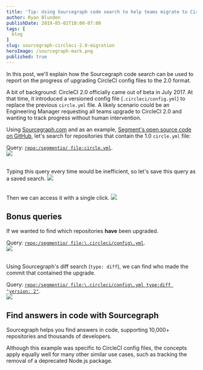 ```yaml
---
title: 'Tip: Using Sourcegraph code search to help teams migrate to CircleCI 2.0'
author: Ryan Blunden
publishDate: 2019-05-02T10:00-07:00
tags: [
  blog
]
slug: sourcegraph-circleci-2.0-migration
heroImage: /sourcegraph-mark.png
published: true
---
```


In this post, we'll explain how the Sourcegraph code search can be used to report on the progress of upgrading CircleCI config files to the 2.0 format.

A bit of background: CircleCI 2.0 officially came out of beta in July 2017. At that time, it introduced a versioned config file (`.circleci/config.yml`) to replace the previous `circle.yml` file.  A likely scenario could be an Engineering Manager requesting all teams upgrade to CircleCI 2.0 and wanting to track progress without human intervention.

Using [Sourcegraph.com](https://sourcegraph.com/) and as an example, [Segment's open source code on GitHub](https://github.com/segmentio), let's search for repositories that contain the 1.0 `circle.yml` file:

<div class="text-center" style="margin-bottom: -1rem">

  Query: [`repo:/segmentio/ file:circle.yml`](https://sourcegraph.com/search?q=repo:/segmentio/+file:circle.yml).

</div>

<a href="https://sourcegraph.com/search?q=repo:/segmentio/+file:circle.yml">
  <img src="/blog/circleci-results.png" />
</a>

<p style="margin-top:2rem">
  Typing this query every time would be inefficient, so let's save this query as a saved search.
  <img src="/blog/circleci-create-saved-search.png" />
</p>

<p style="margin-top:2rem">
  Then we can access it with a single click.
  <img src="/blog/circleci-access-saved-search.png" />
</p>

<!--
TODO(ryan): Needs type:diff <p style="margin-top:2rem">
  We can take this a step further by opting to receive a notification when the number of results for <code>circle.yml</code> files change:
  <img src="/blog/circleci-saved-search-notification.png" />
</p> -->

## Bonus queries

If we wanted to find which repositories **have** been upgraded.

<div class="text-center" style="margin-bottom: -1rem">

Query: [`repo:/segmentio/ file:\.circleci/config\.yml`](https://sourcegraph.com/search?q=repo:/segmentio/+file:%5C.circleci/config%5C.yml).

</div>

<div class="text-center">
  <a href="https://sourcegraph.com/search?q=repo:/segmentio/+file:circle.yml">
    <img src="/blog/circleci-results.png" />
  </a>  
</div>

<p style="margin-top:2rem">
  Using Sourcegraph's diff search (<code>type: diff</code>), we can find who made the commit that contained the upgrade.
</p>

<div class="text-center" style="margin-bottom: -1rem">

  Query: [`repo:/segmentio/ file:\.circleci/config\.yml type:diff "version: 2"`](https://sourcegraph.com/search?q=repo:/segmentio/+file:%5C.circleci/config%5C.yml+type:diff+%22version:+2%22).

</div>

<a href="https://sourcegraph.com/search?q=repo:/segmentio/+file:circle.yml">
  <img src="circleci-who-upgraded.png" />
</a>

## Find answers in code with Sourcegraph

Sourcegraph helps you find answers in code, supporting 10,000+ repositories and thousands of developers.

Although this example was specific to CircleCI config files, the concepts apply equally well for many other similar use cases, such as tracking the removal of a deprecated Node.js package.

<style>
  .blog-post__body img { border: none; }
  .blog-post__body code { font-size: 0.9rem; }
</style>
